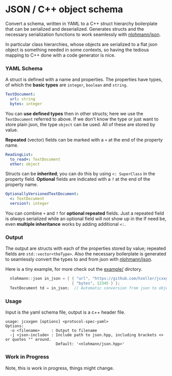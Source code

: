 JSON / C++ object schema
========================

Convert a schema, written in YAML to a C++ struct hierarchy boilerplate that
can be serialized and deserialized. Generates structs and the necessary
serialization functions to work seamlessly with [nlohmann/json].

In particular class hierarchies, whose objects are serialized to a flat
json object is something needed in some contexts, so having the tedious
mapping to C++ done with a code generator is nice.

### YAML Schema

A struct is defined with a name and properties. The properties have types, of
which the **basic types** are `integer`, `boolean` and `string`.

```yaml
TextDocument:
  url: string
  bytes: integer
```

You can **use defined types** then in other structs; here we use the
`TextDocument` referred to above. If we don't know the type or just
want to store plain json, the type `object` can be used. All of these are
stored by value.

**Repeated** (vector) fields can be marked with a `+` at the end of the
property name.

```yaml
ReadingList:
  to_read+: TextDocument
  other: object
```

Structs can be **inherited**; you can do this by using `<: SuperClass` in
the property field. **Optional** fields are indicated with a `?` at the
end of the property name.


```yaml
OptionallyVersionedTextDocument:
  <: TextDocument
  version?: integer
```

You can combine `+` and `?` for **optional repeated** fields. Just a repeated
field is _always_ serialized while an optional field will not show up in the
If need be, even **multiple inheritance** works by adding additional `<:`.

### Output

The output are structs with each of the properties stored by value; repeated
fields are `std::vector<theType>`. Also the necessary boilerplate is generated
to seamlessly convert the types to and from json with [nlohmann/json].

Here is a tiny example, for more check out the [example/](./example) dirctory.

```C++
  nlohmann::json in_json = { { "url", "https://github.com/hzeller/jcxxgen"},
                             { "bytes", 12345 } };
  TextDocument td = in_json;  // Automatic conversion from json to object
```

### Usage

Input is the yaml schema file, output is a c++ header file.

```
usage: jcxxgen [options] <protocol-spec-yaml>
Options:
  -o <filename>     : Output to filename
  -j <json-include> : Include path to json.hpp, including brackets <> or quotes "" around.
                      Default: '<nlohmann/json.hpp>'
```

### Work in Progress
Note, this is work in progress, things might change.

[nlohmann/json]: https://github.com/nlohmann/json
